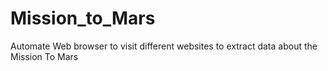# Mission_to_Mars
Automate Web browser to visit different websites to extract data about the Mission To Mars
